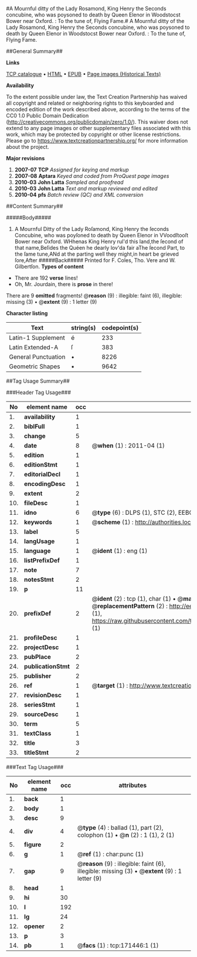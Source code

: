 #A Mournful ditty of the Lady Rosamond, King Henry the Seconds concubine, who was poysoned to death by Queen Elenor in Woodstocst Bower near Oxford. : To the tune of, Flying Fame.#
A Mournful ditty of the Lady Rosamond, King Henry the Seconds concubine, who was poysoned to death by Queen Elenor in Woodstocst Bower near Oxford. : To the tune of, Flying Fame.

##General Summary##

**Links**

[TCP catalogue](http://www.ota.ox.ac.uk/tcp/)  • 
[HTML](http://tei.it.ox.ac.uk/tcp/Texts-HTML/free/A89/A89398.html)  • 
[EPUB](http://tei.it.ox.ac.uk/tcp/Texts-EPUB/free/A89/A89398.epub) • 
[Page images (Historical Texts)](https://historicaltexts.jisc.ac.uk/eebo-45097866e)

**Availability**

To the extent possible under law, the Text Creation Partnership has waived all copyright and related or neighboring rights to this keyboarded and encoded edition of the work described above, according to the terms of the CC0 1.0 Public Domain Dedication (http://creativecommons.org/publicdomain/zero/1.0/). This waiver does not extend to any page images or other supplementary files associated with this work, which may be protected by copyright or other license restrictions. Please go to https://www.textcreationpartnership.org/ for more information about the project.

**Major revisions**

1. __2007-07__ __TCP__ *Assigned for keying and markup*
1. __2007-08__ __Aptara__ *Keyed and coded from ProQuest page images*
1. __2010-03__ __John Latta__ *Sampled and proofread*
1. __2010-03__ __John Latta__ *Text and markup reviewed and edited*
1. __2010-04__ __pfs__ *Batch review (QC) and XML conversion*

##Content Summary##

#####Body#####

1. A Mournful Ditty of the Lady Roſamond, King Henry the ſeconds
Concubine, who was poyſoned to death by Queen Elenor in VVoodſtooſt Bower near Oxford.
WHhenas King Henry rul'd this land,the ſecond of that name,Beſides the Quéen he dearly lov'da fair aThe ſecond Part, to the ſame tune,ANd at the parting well they might,in heart be grieved ſore,After 
#####Back#####
Printed for F. Coles, Tho. Vere and W. Gilbertſon.
**Types of content**

  * There are 192 **verse** lines!
  * Oh, Mr. Jourdain, there is **prose** in there!

There are 9 **omitted** fragments! 
 @__reason__ (9) : illegible: faint (6), illegible: missing (3)  •  @__extent__ (9) : 1 letter (9)

**Character listing**


|Text|string(s)|codepoint(s)|
|---|---|---|
|Latin-1 Supplement|é|233|
|Latin Extended-A|ſ|383|
|General Punctuation|•|8226|
|Geometric Shapes|▪|9642|

##Tag Usage Summary##

###Header Tag Usage###

|No|element name|occ|attributes|
|---|---|---|---|
|1.|__availability__|1||
|2.|__biblFull__|1||
|3.|__change__|5||
|4.|__date__|8| @__when__ (1) : 2011-04 (1)|
|5.|__edition__|1||
|6.|__editionStmt__|1||
|7.|__editorialDecl__|1||
|8.|__encodingDesc__|1||
|9.|__extent__|2||
|10.|__fileDesc__|1||
|11.|__idno__|6| @__type__ (6) : DLPS (1), STC (2), EEBO-CITATION (1), OCLC (1), VID (1)|
|12.|__keywords__|1| @__scheme__ (1) : http://authorities.loc.gov/ (1)|
|13.|__label__|5||
|14.|__langUsage__|1||
|15.|__language__|1| @__ident__ (1) : eng (1)|
|16.|__listPrefixDef__|1||
|17.|__note__|7||
|18.|__notesStmt__|2||
|19.|__p__|11||
|20.|__prefixDef__|2| @__ident__ (2) : tcp (1), char (1)  •  @__matchPattern__ (2) : ([0-9\-]+):([0-9IVX]+) (1), (.+) (1)  •  @__replacementPattern__ (2) : http://eebo.chadwyck.com/downloadtiff?vid=$1&page=$2 (1), https://raw.githubusercontent.com/textcreationpartnership/Texts/master/tcpchars.xml#$1 (1)|
|21.|__profileDesc__|1||
|22.|__projectDesc__|1||
|23.|__pubPlace__|2||
|24.|__publicationStmt__|2||
|25.|__publisher__|2||
|26.|__ref__|1| @__target__ (1) : http://www.textcreationpartnership.org/docs/. (1)|
|27.|__revisionDesc__|1||
|28.|__seriesStmt__|1||
|29.|__sourceDesc__|1||
|30.|__term__|5||
|31.|__textClass__|1||
|32.|__title__|3||
|33.|__titleStmt__|2||


###Text Tag Usage###

|No|element name|occ|attributes|
|---|---|---|---|
|1.|__back__|1||
|2.|__body__|1||
|3.|__desc__|9||
|4.|__div__|4| @__type__ (4) : ballad (1), part (2), colophon (1)  •  @__n__ (2) : 1 (1), 2 (1)|
|5.|__figure__|2||
|6.|__g__|1| @__ref__ (1) : char:punc (1)|
|7.|__gap__|9| @__reason__ (9) : illegible: faint (6), illegible: missing (3)  •  @__extent__ (9) : 1 letter (9)|
|8.|__head__|1||
|9.|__hi__|30||
|10.|__l__|192||
|11.|__lg__|24||
|12.|__opener__|2||
|13.|__p__|3||
|14.|__pb__|1| @__facs__ (1) : tcp:171446:1 (1)|
